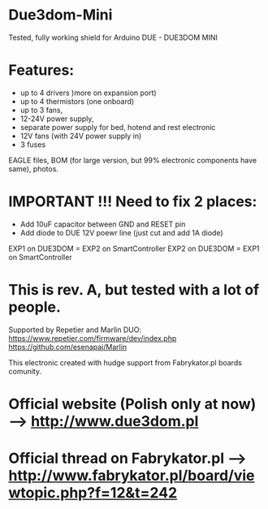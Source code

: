 # Due3dom-Mini
Tested, fully working shield for Arduino DUE - DUE3DOM MINI

# Features:

- up to 4 drivers )more on expansion port)
- up to 4 thermistors (one onboard)
- up to 3 fans,
- 12-24V power supply,
- separate power supply for bed, hotend and rest electronic
- 12V fans (with 24V power supply in)
- 3 fuses

EAGLE files, BOM (for large version, but 99% electronic components have same), photos.

# IMPORTANT !!! Need to fix 2 places:
 - Add 10uF capacitor between GND and RESET pin
 - Add diode to DUE 12V poewr line (just cut and add 1A diode)

EXP1 on DUE3DOM = EXP2 on SmartController
EXP2 on DUE3DOM = EXP1 on SmartController

# This is rev. A, but tested with a lot of people.

Supported by Repetier and Marlin DUO:
https://www.repetier.com/firmware/dev/index.php
https://github.com/esenapaj/Marlin

This electronic created with hudge support from Fabrykator.pl boards comunity.

# Official website (Polish only at now) --> http://www.due3dom.pl
# Official thread on Fabrykator.pl --> http://www.fabrykator.pl/board/viewtopic.php?f=12&t=242
